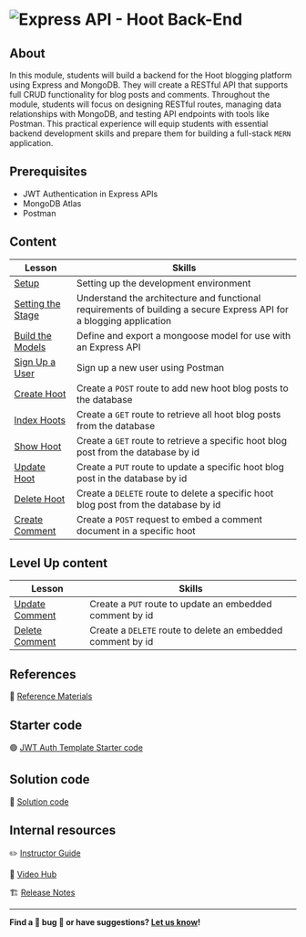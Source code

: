 # ![Express API - Hoot Back-End](./assets/hero.png)

## About

In this module, students will build a backend for the Hoot blogging platform using Express and MongoDB. They will create a RESTful API that supports full CRUD functionality for blog posts and comments. Throughout the module, students will focus on designing RESTful routes, managing data relationships with MongoDB, and testing API endpoints with tools like Postman. This practical experience will equip students with essential backend development skills and prepare them for building a full-stack `MERN` application.

## Prerequisites

- JWT Authentication in Express APIs
- MongoDB Atlas
- Postman

## Content

| Lesson                                             | Skills                                                                                                              |
| -------------------------------------------------- | ------------------------------------------------------------------------------------------------------------------- |
| [Setup](./setup/README.md)                         | Setting up the development environment                                                                              |
| [Setting the Stage](./setting-the-stage/README.md) | Understand the architecture and functional requirements of building a secure Express API for a blogging application |
| [Build the Models](./build-the-models/README.md)   | Define and export a mongoose model for use with an Express API                                                      |
| [Sign Up a User](./signup-a-user/README.md)        | Sign up a new user using Postman                                                                                    |
| [Create Hoot](./create-hoot/README.md)             | Create a `POST` route to add new hoot blog posts to the database                                                    |
| [Index Hoots](./index-hoots/README.md)             | Create a `GET` route to retrieve all hoot blog posts from the database                                              |
| [Show Hoot](./show-hoot/README.md)                 | Create a `GET` route to retrieve a specific hoot blog post from the database by id                                  |
| [Update Hoot](./update-hoot/README.md)             | Create a `PUT` route to update a specific hoot blog post in the database by id                                      |
| [Delete Hoot](./delete-hoot/README.md)             | Create a `DELETE` route to delete a specific hoot blog post from the database by id                                 |
| [Create Comment](./create-comment/README.md)       | Create a `POST` request to embed a comment document in a specific hoot                                              |

## Level Up content

| Lesson                                       | Skills                                                      |
| -------------------------------------------- | ----------------------------------------------------------- |
| [Update Comment](./update-comment/README.md) | Create a `PUT` route to update an embedded comment by id    |
| [Delete Comment](./delete-comment/README.md) | Create a `DELETE` route to delete an embedded comment by id |

## References

📖 [Reference Materials](./references/README.md)

## Starter code

🟢 [JWT Auth Template Starter code](https://github.com/SEB-10-Bahrain/express-api-jwt-auth-template)

## Solution code

🏁 [Solution code](https://git.generalassemb.ly/modular-curriculum-all-courses/express-api-hoot-back-end-solution)

## Internal resources

✏️ [Instructor Guide](./internal-resources/instructor-guide.md)

🎥 [Video Hub](./internal-resources/video-hub.md)

🏗️ [Release Notes](./internal-resources/release-notes.md)

---

**Find a 👾 bug 👾 or have suggestions? [Let us know](https://git.generalassemb.ly/modular-curriculum-all-courses/universal-resources-internal/blob/main/module-feedback.md)!**
